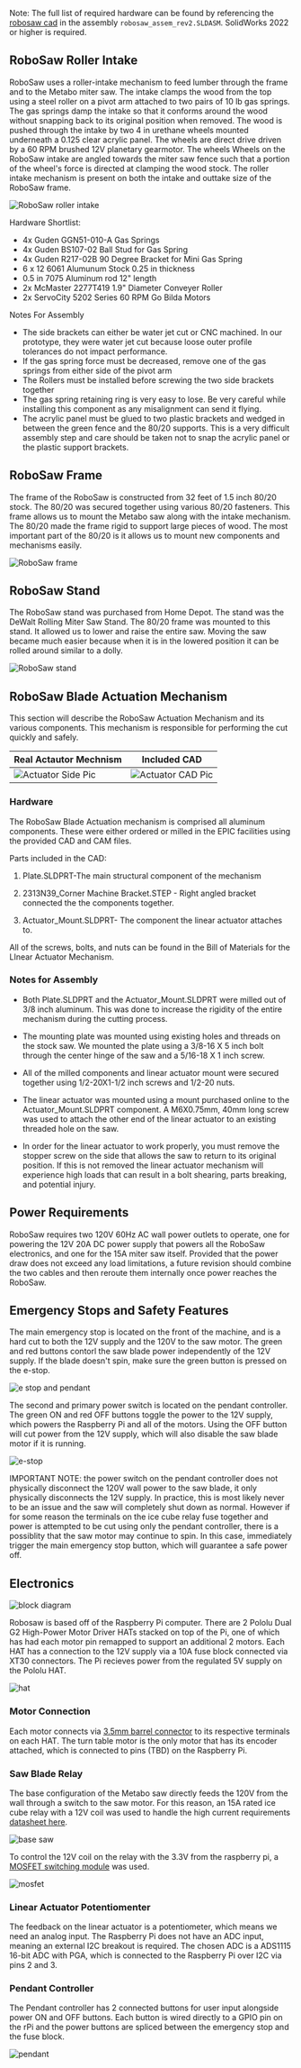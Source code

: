 



Note: The full list of required hardware can be found by referencing the [robosaw cad](https://drive.google.com/open?id=1KUuoNh6H83evjxDTPavQ_Iu1dTN5RaSh&authuser=psiegel%40bu.edu&usp=drive_fs) in the assembly `robosaw_assem_rev2.SLDASM`. SolidWorks 2022 or higher is required.

## RoboSaw Roller Intake

RoboSaw uses a roller-intake mechanism to feed lumber through the frame and to the Metabo miter saw. The intake clamps the wood from the top using a steel roller on a pivot arm attached to two pairs of 10 lb gas springs. The gas springs damp the intake so that it conforms around the wood without snapping back to its original position when removed. The wood is pushed through the intake by two 4 in urethane wheels mounted underneath a 0.125 clear acrylic panel. The wheels are direct drive driven by a 60 RPM brushed 12V planetary gearmotor. The wheels Wheels on the RoboSaw intake are angled towards the miter saw fence such that a portion of the wheel's force is directed at clamping the wood stock. The roller intake mechanism is present on both the intake and outtake size of the RoboSaw frame.

![RoboSaw roller intake](./readme_media/roller_intake.jpg)

Hardware Shortlist:
- 4x Guden GGN51-010-A Gas Springs
- 4x Guden BS107-02 Ball  Stud for Gas Spring
- 4x Guden R217-02B 90 Degree Bracket for Mini Gas Spring
- 6 x 12 6061 Alumunum Stock 0.25 in thickness
- 0.5 in 7075 Aluminum rod 12" length
- 2x McMaster 2277T419 1.9" Diameter Conveyer Roller
- 2x ServoCity 5202 Series 60 RPM Go Bilda Motors

Notes For Assembly
- The side brackets can either be water jet cut or CNC machined. In our prototype, they were water jet cut because loose outer profile tolerances do not impact performance.
- If the gas spring force must be decreased, remove one of the gas springs from either side of the pivot arm
- The Rollers must be installed before screwing the two side brackets together
- The gas spring retaining ring is very easy to lose. Be very careful while installing this component as any misalignment can send it flying.
- The acrylic panel must be glued to two plastic brackets and wedged in between the green fence and the 80/20 supports. This is a very difficult assembly step and care should be taken not to snap the acrylic panel or the plastic support brackets. 


## RoboSaw Frame

The frame of the RoboSaw is constructed from 32 feet of 1.5 inch 80/20 stock. The 80/20 was secured together using various 80/20 fasteners. This frame allows us to mount the Metabo saw along with the intake mechanism. The 80/20 made the frame rigid to support large pieces of wood. The most important part of the 80/20 is it allows us to mount new components and mechanisms easily. 

![RoboSaw frame](./readme_media/frame.png)

## RoboSaw Stand

The RoboSaw stand was purchased from Home Depot. The stand was the DeWalt Rolling Miter Saw Stand. The 80/20 frame was mounted to this stand. It allowed us to lower and raise the entire saw. Moving the saw became much easier because when it is in the lowered position it can be rolled around similar to a dolly.

![RoboSaw stand](./readme_media/stand_on_side.png)

## RoboSaw Blade Actuation Mechanism
This section will describe the RoboSaw Actuation Mechanism and its various components. This mechanism is responsible for performing the cut quickly and safely.

Real Actautor Mechnism|Included CAD
-|-
![Actuator Side Pic](./readme_media/realactuatorside.png)|![Actuator CAD Pic](./readme_media/actuatorcad.png)

### Hardware
The RoboSaw Blade Actuation mechanism is comprised all aluminum components. These were either ordered or milled in the EPIC facilities using the provided CAD and CAM files.

Parts included in the CAD:
 
1. Plate.SLDPRT-The main structural component of the mechanism

2. 2313N39_Corner Machine Bracket.STEP - Right angled bracket connected the the components together.

3. Actuator_Mount.SLDPRT- The component the linear actuator attaches to.

All of the screws, bolts, and nuts can be found in the Bill of Materials for the LInear Actuator Mechanism.


### Notes for Assembly

- Both Plate.SLDPRT and the Actuator_Mount.SLDPRT were milled out of 3/8 inch aluminum. This was done to increase the rigidity of the entire mechanism during the cutting process.

- The mounting plate was mounted using existing holes  and threads on the stock saw. We mounted the plate using a 3/8-16 X 5 inch bolt through the center hinge of the saw and a 5/16-18 X 1 inch screw.

- All of the milled components and linear actuator mount were secured together using 1/2-20X1-1/2 inch screws and 1/2-20 nuts.

- The linear actuator was mounted using a mount purchased online to the Actuator_Mount.SLDPRT component. A M6X0.75mm, 40mm long screw was used to attach the other end of the linear actuator to an existing threaded hole on the saw.

- In order for the linear actuator to work properly, you must remove the stopper screw on the side that allows the saw to return to its original position. If this is not removed the linear actuator mechanism will experience high loads that can result in a bolt shearing, parts breaking, and potential injury.

## Power Requirements
RoboSaw requires two 120V 60Hz AC wall power outlets to operate, one for powering the 12V 20A DC power supply that powers all the RoboSaw electronics, and one for the 15A miter saw itself. Provided that the power draw does not exceed any load limitations, a future revision should combine the two cables and then reroute them internally once power reaches the RoboSaw.

## Emergency Stops and Safety Features
The main emergency stop is located on the front of the machine, and is a hard cut to both the 12V supply and the 120V to the saw motor. The green and red buttons contorl the saw blade power independently of the 12V supply. If the blade doesn't spin, make sure the green button is pressed on the e-stop. 

![e stop and pendant](./readme_media/IMG_2256.jpeg)

The second and primary power switch is located on the pendant controller. The green ON and red OFF buttons toggle the power to the 12V supply, which powers the Raspberry Pi and all of the motors. Using the OFF button will cut power from the 12V supply, which will also disable the saw blade motor if it is running.

![e-stop](./readme_media/estop.jpg)

IMPORTANT NOTE: the power switch on the pendant controller does not physically disconnect the 120V wall power to the saw blade, it only physically disconnects the 12V supply. In practice, this is most likely never to be an issue and the saw will completely shut down as normal. However if for some reason the terminals on the ice cube relay fuse together and power is attempted to be cut using only the pendant controller, there is a possiblity that the saw motor may continue to spin. In this case, immediately trigger the main emergency stop button, which will guarantee a safe power off. 

## Electronics
![block diagram](./readme_media/block_diagram.png)

Robosaw is based off of the Raspberry Pi computer. There are 2 Pololu Dual G2 High-Power Motor Driver HATs stacked on top of the Pi, one of which has had each motor pin remapped to support an additional 2 motors. Each HAT has a connection to the 12V supply via a 10A fuse block connected via XT30 connectors. The Pi recieves power from the regulated 5V supply on the Pololu HAT. 

![hat](./readme_media/hat.jpg)

### Motor Connection
Each motor connects via [3.5mm barrel connector](https://www.servocity.com/3-5mm-bullet-lead-fh-mc-300mm-length/) to its respective terminals on each HAT. The turn table motor is the only motor that has its encoder attached, which is connected to pins (TBD) on the Raspberry Pi.

### Saw Blade Relay
The base configuration of the Metabo saw directly feeds the 120V from the wall through a switch to the saw motor. For this reason, an 15A rated ice cube relay with a 12V coil was used to handle the high current requirements [datasheet here](https://www.mouser.com/datasheet/2/357/1/Legacy_782XBXM4L_12D_document-2925784.pdf). 

![base saw](./readme_media/handle_bottom.jpeg)

To control the 12V coil on the relay with the 3.3V from the raspberry pi, a [MOSFET switching module](https://www.amazon.com/dp/B07F5JPXYS?psc=1&ref=ppx_yo2ov_dt_b_product_details) was used.

![mosfet](./readme_media/mosfet.jpg)

### Linear Actuator Potentiomenter
The feedback on the linear actuator is a potentiometer, which means we need an analog input. The Raspberry Pi does not have an ADC input, meaning an external I2C breakout is required. The chosen ADC is a ADS1115 16-bit ADC with PGA, which is connected to the Raspberry Pi over I2C via pins 2 and 3.

### Pendant Controller

The Pendant controller has 2 connected buttons for user input alongside power ON and OFF buttons. Each button is wired directly to a GPIO pin on the rPi and the power buttons are spliced between the emergency stop and the fuse block.

![pendant](./readme_media/pendant.png)
